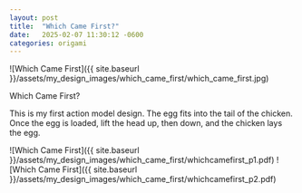 ```yaml
---
layout: post
title:  "Which Came First?"
date:   2025-02-07 11:30:12 -0600
categories: origami
---
```


![Which Came First]({{ site.baseurl }}/assets/my_design_images/which_came_first/which_came_first.jpg)

Which Came First?

This is my first action model design.  The egg fits into the tail of the chicken. Once the egg is loaded, lift the head up, then down, and the chicken lays the egg.  

![Which Came First]({{ site.baseurl }}/assets/my_design_images/which_came_first/whichcamefirst_p1.pdf)
![Which Came First]({{ site.baseurl }}/assets/my_design_images/which_came_first/whichcamefirst_p2.pdf)